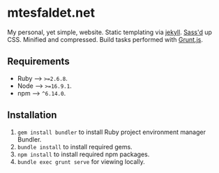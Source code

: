 # mtesfaldet.net
My personal, yet simple, website. Static templating via [jekyll](https://jekyllrb.com). [Sass'd](https://sass-lang.com) up CSS. Minified and compressed. Build tasks performed with [Grunt.js](https://gruntjs.com).

## Requirements

- Ruby --> `>=2.6.8`.
- Node --> `>=16.9.1`.
- npm --> `^6.14.0`.

## Installation

1. `gem install bundler` to install Ruby project environment manager Bundler.
2. `bundle install` to install required gems.
3. `npm install` to install required npm packages.
4. `bundle exec grunt serve` for viewing locally.

